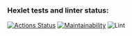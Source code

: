 ### Hexlet tests and linter status:

[![Actions Status](https://github.com/enareel/frontend-project-lvl1/workflows/hexlet-check/badge.svg)](https://github.com/enareel/frontend-project-lvl1/actions)
[![Maintainability](https://api.codeclimate.com/v1/badges/a99a88d28ad37a79dbf6/maintainability)](https://codeclimate.com/github/codeclimate/codeclimate/maintainability)
![Lint](https://github.com/enareel/frontend-project-lvl1/actions/workflows/project-lint.yml/badge.svg)
